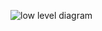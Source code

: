 ![low level diagram](https://user-images.githubusercontent.com/94165295/143027336-2566c19a-cba2-4145-b6a8-9040efd1ddd2.png)

